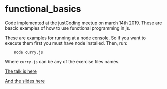 # functional_basics
Code implemented at the justCoding meetup on march 14th 2019. These are bascic examples of how to use functional programming in js.

These are examples for running at a node console. So if you want to execute them first you must have node installed. Then, run:
```
    node curry.js
```
Where ```curry.js``` can be any of the exercise files names.

[The talk is here](https://www.youtube.com/watch?time_continue=1&v=airhhD-KiGo)

[And the slides here](https://slides.com/henarhernandez/deck)